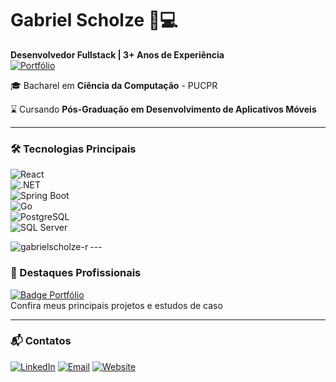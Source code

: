 # Gabriel Scholze 👨💻  
**Desenvolvedor Fullstack | 3+ Anos de Experiência**  
[![Portfólio](https://img.shields.io/badge/Meu_Portfólio-0080FF?style=for-the-badge&logoColor=white)](https://gabrielscholze.tech)

🎓 Bacharel em **Ciência da Computação** - PUCPR

⌛ Cursando **Pós-Graduação em Desenvolvimento de Aplicativos Móveis**

---

### 🛠 Tecnologias Principais

<div align="left">

<img src="https://img.shields.io/badge/React-61DAFB?style=for-the-badge&logo=react&logoColor=black" alt="React"/><br>
<img src="https://img.shields.io/badge/.NET-512BD4?style=for-the-badge&logo=dotnet&logoColor=white" alt=".NET"/><br>
<img src="https://img.shields.io/badge/Spring_Boot-6DB33F?style=for-the-badge&logo=springboot&logoColor=white" alt="Spring Boot"/><br>
<img src="https://img.shields.io/badge/Go-00ADD8?style=for-the-badge&logo=go&logoColor=white" alt="Go"/><br>
<img src="https://img.shields.io/badge/PostgreSQL-4169E1?style=for-the-badge&logo=postgresql&logoColor=white" alt="PostgreSQL"/><br>
<img src="https://img.shields.io/badge/SQL_Server-CC2927?style=for-the-badge&logo=microsoft-sql-server&logoColor=white" alt="SQL Server"/>
</div>

<div align="left" style="cursor: none;">
  <p><img align="left" src="https://github-readme-stats.vercel.app/api/top-langs?username=gabrielscholze-r&show_icons=true&locale=en&layout=compact" alt="gabrielscholze-r" /></p>
</div>
---

### 📌 Destaques Profissionais

[![Badge Portfólio](https://img.shields.io/badge/🚀_Ver_Projetos-3DDC84?style=flat-square&logo=vercel&logoColor=white)](https://gabrielscholze.tech)  
Confira meus principais projetos e estudos de caso

---

### 📬 Contatos

[![LinkedIn](https://img.shields.io/badge/LinkedIn-0077B5?style=for-the-badge&logo=linkedin&logoColor=white)](https://www.linkedin.com/in/gabriel-scholze-rosa-28b9ab1b2/)
[![Email](https://img.shields.io/badge/Gmail-D14836?style=for-the-badge&logo=gmail&logoColor=white)](mailto:gabrielscholze@gmail.com)
[![Website](https://img.shields.io/badge/Portfólio-3DDC84?style=for-the-badge&logo=vercel&logoColor=white)](https://gabrielscholze.tech)
